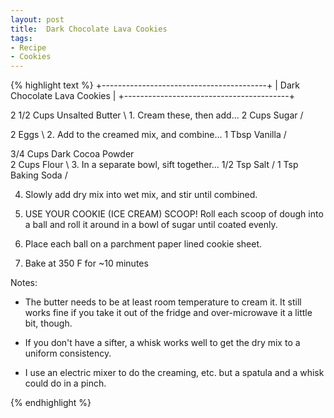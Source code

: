 ```yaml
---
layout: post
title:  Dark Chocolate Lava Cookies
tags:
- Recipe
- Cookies
---
```


{% highlight text %}
+-----------------------------------------+
|       Dark Chocolate Lava Cookies       |
+-----------------------------------------+

2 1/2 Cups Unsalted Butter   \ 1. Cream these, then add...
2     Cups Sugar             /

2     Eggs                   \ 2. Add to the creamed mix, and combine...
1     Tbsp Vanilla           /

3/4   Cups Dark Cocoa Powder \
2     Cups Flour              \ 3. In a separate bowl, sift together...
1/2   Tsp Salt                /
1     Tsp Baking Soda        /


4. Slowly add dry mix into wet mix, and stir until combined.

5. USE YOUR COOKIE (ICE CREAM) SCOOP! Roll each scoop of dough into 
   a ball and roll it around in a bowl of sugar until coated evenly.

6. Place each ball on a parchment paper lined cookie sheet.

7. Bake at 350 F for ~10 minutes

Notes:

* The butter needs to be at least room temperature to cream it. 
  It still works fine if you take it out of the fridge and 
  over-microwave it a little bit, though.

* If you don't have a sifter, a whisk works well to get the dry mix 
  to a uniform consistency.

* I use an electric mixer to do the creaming, etc. but a spatula 
  and a whisk could do in a pinch.

{% endhighlight %}
